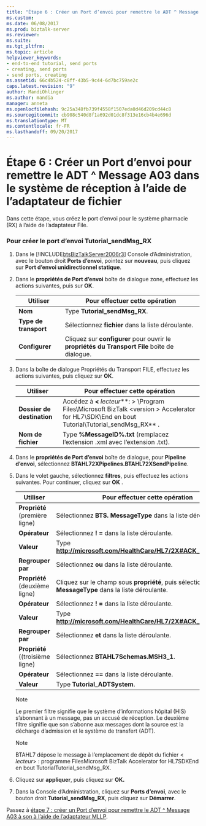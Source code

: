 ```yaml
---
title: "Étape 6 : Créer un Port d’envoi pour remettre le ADT ^ Message A03 dans le système de réception à l’aide de l’adaptateur File | Documents Microsoft"
ms.custom: 
ms.date: 06/08/2017
ms.prod: biztalk-server
ms.reviewer: 
ms.suite: 
ms.tgt_pltfrm: 
ms.topic: article
helpviewer_keywords:
- end-to-end tutorial, send ports
- creating, send ports
- send ports, creating
ms.assetid: 66c4b524-c8ff-43b5-9c44-6d7bc759ae2c
caps.latest.revision: "9"
author: MandiOhlinger
ms.author: mandia
manager: anneta
ms.openlocfilehash: 9c25a348fb739f4558f1507eda0d46d209cd44c8
ms.sourcegitcommit: cb908c540d8f1a692d01dc8f313e16cb4b4e696d
ms.translationtype: MT
ms.contentlocale: fr-FR
ms.lasthandoff: 09/20/2017
---
```

# <a name="step-6-create-a-send-port-to-deliver-the-adta03-message-to-the-rx-system-using-the-file-adapter"></a>Étape 6 : Créer un Port d’envoi pour remettre le ADT ^ Message A03 dans le système de réception à l’aide de l’adaptateur de fichier
Dans cette étape, vous créez le port d’envoi pour le système pharmacie (RX) à l’aide de l’adaptateur File.  
  
### <a name="to-create-the-tutorialsendmsgrx-send-port"></a>Pour créer le port d’envoi Tutorial_sendMsg_RX  
  
1.  Dans le [!INCLUDE[btsBizTalkServer2006r3](../../includes/btsbiztalkserver2006r3-md.md)] Console d’Administration, avec le bouton droit **Ports d’envoi**, pointez sur **nouveau**, puis cliquez sur **Port d’envoi unidirectionnel statique**.  
  
2.  Dans le **propriétés de Port d’envoi** boîte de dialogue zone, effectuez les actions suivantes, puis sur **OK**.  
  
    |Utiliser|Pour effectuer cette opération|  
    |--------------|----------------|  
    |**Nom**|Type **Tutorial_sendMsg_RX**.|  
    |**Type de transport**|Sélectionnez **fichier** dans la liste déroulante.|  
    |**Configurer**|Cliquez sur **configurer** pour ouvrir le **propriétés du Transport File** boîte de dialogue.|  
  
3.  Dans la boîte de dialogue Propriétés du Transport FILE, effectuez les actions suivantes, puis cliquez sur **OK**.  
  
    |Utiliser|Pour effectuer cette opération|  
    |--------------|----------------|  
    |**Dossier de destination**|Accédez à  **\<**  *lecteur***: > \Program Files\Microsoft BizTalk \<version > Accelerator for HL7\SDK\End en bout Tutorial\Tutorial_sendMsg_RX** .|  
    |**Nom de fichier**|Type **%MessageID%.txt** (remplacez l’extension .xml avec l’extension .txt).|  
  
4.  Dans le **propriétés de Port d’envoi** boîte de dialogue, pour **Pipeline d’envoi**, sélectionnez **BTAHL72XPipelines.BTAHL72XSendPipeline**.  
  
5.  Dans le volet gauche, sélectionnez **filtres**, puis effectuez les actions suivantes. Pour continuer, cliquez sur **OK** .  
  
    |Utiliser|Pour effectuer cette opération|  
    |--------------|----------------|  
    |**Propriété** (première ligne)|Sélectionnez **BTS. MessageType** dans la liste déroulante.|  
    |**Opérateur**|Sélectionnez **! =** dans la liste déroulante.|  
    |**Valeur**|Type **http://microsoft.com/HealthCare/HL7/2X#ACK_24_GLO_DEF**.|  
    |**Regrouper par**|Sélectionnez **ou** dans la liste déroulante.|  
    |**Propriété** (deuxième ligne)|Cliquez sur le champ sous **propriété**, puis sélectionnez **BTS. MessageType** dans la liste déroulante.|  
    |**Opérateur**|Sélectionnez **! =** dans la liste déroulante.|  
    |**Valeur**|Type **http://microsoft.com/HealthCare/HL7/2X#ACK_25_GLO_DEF.**|  
    |**Regrouper par**|Sélectionnez **et** dans la liste déroulante.|  
    |**Propriété** ((troisième ligne)|Sélectionnez **BTAHL7Schemas.MSH3_1**.|  
    |**Opérateur**|Sélectionnez  **==**  dans la liste déroulante.|  
    |**Valeur**|Type **Tutorial_ADTSystem**.|  
  
    > [!NOTE]
    >  Le premier filtre signifie que le système d’informations hôpital (HIS) s’abonnant à un message, pas un accusé de réception. Le deuxième filtre signifie que son s’abonne aux messages dont la source est la décharge d’admission et le système de transfert (ADT).  
  
    > [!NOTE]
    >  BTAHL7 dépose le message à l’emplacement de dépôt du fichier \< *lecteur*> : programme FilesMicrosoft BizTalk <version> Accelerator for HL7SDKEnd en bout TutorialTutorial_sendMsg_RX.  
  
6.  Cliquez sur **appliquer**, puis cliquez sur **OK.**  
  
7.  Dans la Console d’Administration, cliquez sur **Ports d’envoi**, avec le bouton droit **Tutorial_sendMsg_RX**, puis cliquez sur **Démarrer**.  
  
 Passez à [étape 7 : créer un Port d’envoi pour remettre le ADT ^ Message A03 à son à l’aide de l’adaptateur MLLP](../../adapters-and-accelerators/accelerator-hl7/step-7-create-send-port-to-deliver-adt^a03-message-to-his-using-mllp-adapter.md).
